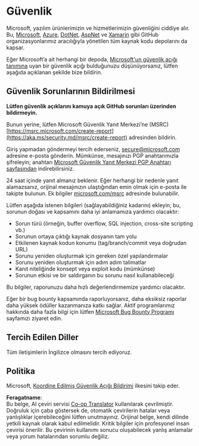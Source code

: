 <!--
CO_OP_TRANSLATOR_METADATA:
{
  "original_hash": "d8fe220fa2850df0759b07cf391ea77c",
  "translation_date": "2025-07-12T07:23:59+00:00",
  "source_file": "SECURITY.md",
  "language_code": "tr"
}
-->
# Güvenlik

Microsoft, yazılım ürünlerimizin ve hizmetlerimizin güvenliğini ciddiye alır. Bu, [Microsoft](https://github.com/Microsoft), [Azure](https://github.com/Azure), [DotNet](https://github.com/dotnet), [AspNet](https://github.com/aspnet) ve [Xamarin](https://github.com/xamarin) gibi GitHub organizasyonlarımız aracılığıyla yönetilen tüm kaynak kodu depolarını da kapsar.

Eğer Microsoft’a ait herhangi bir depoda, [Microsoft'un güvenlik açığı tanımına](https://aka.ms/security.md/definition) uyan bir güvenlik açığı bulduğunuzu düşünüyorsanız, lütfen aşağıda açıklanan şekilde bize bildirin.

## Güvenlik Sorunlarının Bildirilmesi

**Lütfen güvenlik açıklarını kamuya açık GitHub sorunları üzerinden bildirmeyin.**

Bunun yerine, lütfen Microsoft Güvenlik Yanıt Merkezi’ne (MSRC) [https://msrc.microsoft.com/create-report](https://aka.ms/security.md/msrc/create-report) adresinden bildirin.

Giriş yapmadan göndermeyi tercih ederseniz, [secure@microsoft.com](mailto:secure@microsoft.com) adresine e-posta gönderin. Mümkünse, mesajınızı PGP anahtarımızla şifreleyin; anahtarı [Microsoft Güvenlik Yanıt Merkezi PGP Anahtarı sayfasından](https://aka.ms/security.md/msrc/pgp) indirebilirsiniz.

24 saat içinde yanıt almanız beklenir. Eğer herhangi bir nedenle yanıt alamazsanız, orijinal mesajınızın ulaştığından emin olmak için e-posta ile takipte bulunun. Ek bilgiler [microsoft.com/msrc](https://www.microsoft.com/msrc) adresinde bulunabilir.

Lütfen aşağıda istenen bilgileri (sağlayabildiğiniz kadarını) ekleyin; bu, sorunun doğası ve kapsamını daha iyi anlamamıza yardımcı olacaktır:

* Sorun türü (örneğin, buffer overflow, SQL injection, cross-site scripting vb.)
* Sorunun ortaya çıktığı kaynak dosyanın tam yolu
* Etkilenen kaynak kodun konumu (tag/branch/commit veya doğrudan URL)
* Sorunu yeniden oluşturmak için gereken özel yapılandırmalar
* Sorunu yeniden oluşturmak için adım adım talimatlar
* Kanıt niteliğinde konsept veya exploit kodu (mümkünse)
* Sorunun etkisi ve bir saldırganın bu sorunu nasıl kullanabileceği

Bu bilgiler, raporunuzu daha hızlı değerlendirmemize yardımcı olacaktır.

Eğer bir bug bounty kapsamında raporluyorsanız, daha eksiksiz raporlar daha yüksek ödüller kazanmanıza katkı sağlar. Aktif programlarımız hakkında daha fazla bilgi için lütfen [Microsoft Bug Bounty Programı](https://aka.ms/security.md/msrc/bounty) sayfamızı ziyaret edin.

## Tercih Edilen Diller

Tüm iletişimlerin İngilizce olmasını tercih ediyoruz.

## Politika

Microsoft, [Koordine Edilmiş Güvenlik Açığı Bildirimi](https://aka.ms/security.md/cvd) ilkesini takip eder.

**Feragatname**:  
Bu belge, AI çeviri servisi [Co-op Translator](https://github.com/Azure/co-op-translator) kullanılarak çevrilmiştir. Doğruluk için çaba göstersek de, otomatik çevirilerin hatalar veya yanlışlıklar içerebileceğini lütfen unutmayınız. Orijinal belge, kendi dilinde yetkili kaynak olarak kabul edilmelidir. Kritik bilgiler için profesyonel insan çevirisi önerilir. Bu çevirinin kullanımı sonucu oluşabilecek yanlış anlamalar veya yorum hatalarından sorumlu değiliz.